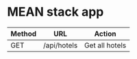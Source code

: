 # MEAN stack app

| Method | URL | Action |
|--------|-----|--------|
|GET	 | /api/hotels | Get all hotels | 